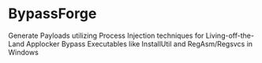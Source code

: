 # BypassForge
Generate Payloads utilizing Process Injection techniques for Living-off-the-Land Applocker Bypass Executables like InstallUtil and RegAsm/Regsvcs in Windows
